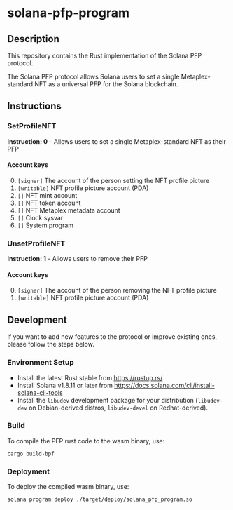 # solana-pfp-program

## Description

This repository contains the Rust implementation of the Solana PFP protocol.

The Solana PFP protocol allows Solana users to set a single Metaplex-standard NFT as a universal PFP for the Solana blockchain.

## Instructions

### SetProfileNFT
**Instruction: 0** - Allows users to set a single Metaplex-standard NFT as their PFP

#### Account keys
0. `[signer]` The account of the person setting the NFT profile picture
1. `[writable]` NFT profile picture account (PDA)
2. `[]` NFT mint account
3. `[]` NFT token account
4. `[]` NFT Metaplex metadata account
5. `[]` Clock sysvar
6. `[]` System program

### UnsetProfileNFT
**Instruction: 1** - Allows users to remove their PFP

#### Account keys
0. `[signer]` The account of the person removing the NFT profile picture
1. `[writable]` NFT profile picture account (PDA)

## Development
If you want to add new features to the protocol or improve existing ones, please follow the steps below.

### Environment Setup
- Install the latest Rust stable from https://rustup.rs/
- Install Solana v1.8.11 or later from https://docs.solana.com/cli/install-solana-cli-tools
- Install the `libudev` development package for your distribution (`libudev-dev` on Debian-derived distros, `libudev-devel` on Redhat-derived).

### Build
To compile the PFP rust code to the wasm binary, use:
```
cargo build-bpf
```

### Deployment
To deploy the compiled wasm binary, use:
```
solana program deploy ./target/deploy/solana_pfp_program.so
```
